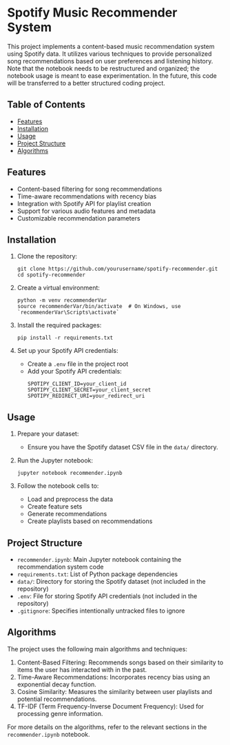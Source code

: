# Spotify Music Recommender System

This project implements a content-based music recommendation system using Spotify data. It utilizes various techniques to provide personalized song recommendations based on user preferences and listening history. Note that the notebook needs to be restructured and organized; the notebook usage is meant to ease experimentation. In the future, this code will be transferred to a better structured coding project.

## Table of Contents

- [Features](#features)
- [Installation](#installation)
- [Usage](#usage)
- [Project Structure](#project-structure)
- [Algorithms](#algorithms)

## Features

- Content-based filtering for song recommendations
- Time-aware recommendations with recency bias
- Integration with Spotify API for playlist creation
- Support for various audio features and metadata
- Customizable recommendation parameters

## Installation

1. Clone the repository:
   ```
   git clone https://github.com/yourusername/spotify-recommender.git
   cd spotify-recommender
   ```

2. Create a virtual environment:
   ```
   python -m venv recommenderVar
   source recommenderVar/bin/activate  # On Windows, use `recommenderVar\Scripts\activate`
   ```

3. Install the required packages:
   ```
   pip install -r requirements.txt
   ```

4. Set up your Spotify API credentials:
   - Create a `.env` file in the project root
   - Add your Spotify API credentials:
     ```
     SPOTIPY_CLIENT_ID=your_client_id
     SPOTIPY_CLIENT_SECRET=your_client_secret
     SPOTIPY_REDIRECT_URI=your_redirect_uri
     ```

## Usage

1. Prepare your dataset:
   - Ensure you have the Spotify dataset CSV file in the `data/` directory.

2. Run the Jupyter notebook:
   ```
   jupyter notebook recommender.ipynb
   ```

3. Follow the notebook cells to:
   - Load and preprocess the data
   - Create feature sets
   - Generate recommendations
   - Create playlists based on recommendations

## Project Structure

- `recommender.ipynb`: Main Jupyter notebook containing the recommendation system code
- `requirements.txt`: List of Python package dependencies
- `data/`: Directory for storing the Spotify dataset (not included in the repository)
- `.env`: File for storing Spotify API credentials (not included in the repository)
- `.gitignore`: Specifies intentionally untracked files to ignore

## Algorithms

The project uses the following main algorithms and techniques:

1. Content-Based Filtering: Recommends songs based on their similarity to items the user has interacted with in the past.
2. Time-Aware Recommendations: Incorporates recency bias using an exponential decay function.
3. Cosine Similarity: Measures the similarity between user playlists and potential recommendations.
4. TF-IDF (Term Frequency-Inverse Document Frequency): Used for processing genre information.

For more details on the algorithms, refer to the relevant sections in the `recommender.ipynb` notebook.